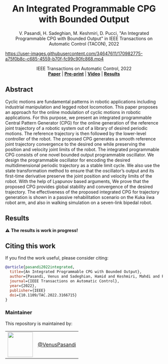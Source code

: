<h1 align="center">
 An Integrated Programmable CPG with Bounded Output
</h1>

<div align="center">

V. Pasandi, H. Sadeghian, M. Keshmiri, D. Pucci, "An Integrated Programmable CPG with Bounded Output" in IEEE Transactions on Automatic Control (TACON), 2022

</div>

<p align="center">


https://user-images.githubusercontent.com/34647611/170982775-a75f0b8c-c685-4559-b70f-fc99c90fc868.mp4



 
<div align="center">
IEEE Transactions on Automatic Control, 2022
</div>

<div align="center">
  <a href="https://ieeexplore.ieee.org/document/9756235"><b>Paper</b></a> |
  <a href="https://arxiv.org/abs/2204.07766#:~:text=Cyclic%20motions%20are%20fundamental%20patterns,cyclic%20motions%20in%20robotic%20applications"><b>Pre-print</b></a> |
  <a href="https://www.youtube.com/watch?v=WG_TlM6lt-8"><b>Video</b></a> |
 <a href="Results"><b>Results</b></a>
</div>

## Abstract

Cyclic motions are fundamental patterns in robotic applications including industrial manipulation and legged robot locomotion. This paper proposes an approach for the online
modulation of cyclic motions in robotic applications. For this purpose, we present an integrated programmable Central Pattern Generator (CPG) for the online generation of the reference joint trajectory of a robotic system out of a library of desired periodic motions. The reference trajectory is then followed by the lower-level controller of the robot. The proposed CPG generates a smooth reference joint trajectory convergence to the desired one while preserving the position and velocity joint limits of the robot. The integrated programmable CPG consists of one novel bounded output programmable oscillator. We design the programmable oscillator for encoding the desired multidimensional periodic trajectory as a stable limit cycle. We also use the state transformation method to ensure that the oscillator’s output and its first-time derivative preserve the joint position and velocity limits of the robot. With the help of Lyapunov based arguments, We prove that the proposed CPG provides global stability and convergence of the desired trajectory. The effectiveness of the proposed integrated CPG for trajectory  generation is shown in a passive rehabilitation scenario on the Kuka iiwa robot arm, and also in walking simulation on a seven-link bipedal robot.

## Results
:warning: **The results is work in progress!**

## Citing this work

If you find the work useful, please consider citing:

```bibtex
@article{pasandi2022integrated,
  title={An Integrated Programmable CPG with Bounded Output},
  author={Pasandi, Venus and Sadeghian, Hamid and Keshmiri, Mahdi and Pucci, Daniele},
  journal={IEEE Transactions on Automatic Control},
  year={2022},
  publisher={IEEE}
  doi={10.1109/TAC.2022.3166715}
}

```

### Maintainer

This repository is maintained by:

| | |
|:---:|:---:|
| [<img src="https://github.com/VenusPasandi.png" width="80">](https://github.com/VenusPasandi) | [@VenusPasandi](https://github.com/VenusPasandi) |

